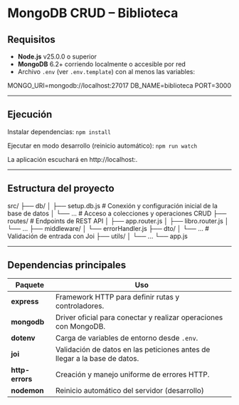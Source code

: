 # MongoDB CRUD – Biblioteca

## Requisitos

- **Node.js** v25.0.0 o superior  
- **MongoDB** 6.2+ corriendo localmente o accesible por red  
- Archivo `.env` (ver `.env.template`) con al menos las variables:

MONGO_URI=mongodb://localhost:27017
DB_NAME=biblioteca
PORT=3000

---

## Ejecución

Instalar dependencias:
```npm install```

Ejecutar en modo desarrollo (reinicio automático):
```npm run watch```


La aplicación escuchará en http://localhost:<PORT>.

---

## Estructura del proyecto

src/
├── db/
│ ├── setup.db.js # Conexión y configuración inicial de la base de datos
│ └── ... # Acceso a colecciones y operaciones CRUD
├── routes/ # Endpoints de REST API
│ ├── app.router.js
│ ├── libro.router.js 
│ └── ...
├── middleware/
│ └── errorHandler.js 
├── dto/
│ └── ... # Validación de entrada con Joi
├── utils/
│ └── ... 
└── app.js 

---

## Dependencias principales

| Paquete | Uso |
|----------|-----|
| **express** | Framework HTTP para definir rutas y controladores. |
| **mongodb** | Driver oficial para conectar y realizar operaciones con MongoDB. |
| **dotenv** | Carga de variables de entorno desde `.env`. |
| **joi** | Validación de datos en las peticiones antes de llegar a la base de datos. |
| **http-errors** | Creación y manejo uniforme de errores HTTP. |
| **nodemon** | Reinicio automático del servidor (desarrollo) |

